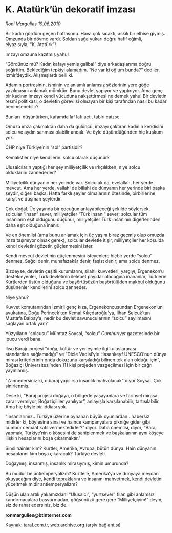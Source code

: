 # K. Atatürk’ün dekoratif imzası

*Roni Margulies 19.06.2010*

<div class="yazi">
<p>Bir kadın gördüm geçen haftasonu. Hava çok sıcaktı, askılı bir elbise giymiş.  Omzunda bir dövme vardı. Soldan sağa yukarı doğru hafif eğimli, elyazısıyla, “K. Atatürk”!</p>
<p>İmzayı omzuna kazıtmış yahu!</p>
<p>“Gördünüz mü? Kadın kafayı yemiş galiba!” diye arkadaşlarıma doğru seğirttim. Beklediğim tepkiyi alamadım. “Ne var ki oğlum bunda?” dediler. İzmir’deydik. Alışmışlardı belli ki.</p>
<p>Adamın portresinin, isminin ve anlamlı anlamsız sözlerinin yere göğe yazılmasını anlamak mümkün. Bunu devlet yapıyor ve yaptırıyor. Ama genç bir kadının imzayı kendi vücuduna nakşettirmesi ne demek yahu! Bir devletin resmî politikası, o devletin görevlisi olmayan bir kişi tarafından nasıl bu kadar benimsenebilir?</p>
<p>Bunları  düşünürken, kafamda laf lafı açtı, tabiri caizse.</p>
<p>Omuza imza çakmaktan daha da gülüncü, imzayı çaktıran kadının kendisini solcu ve aydın sanması olabilir ancak. Ve öyle düşündüğünden hiç kuşkum yok.</p>
<p>CHP niye Türkiye’nin “sol” partisidir?</p>
<p>Kemalistler niye kendilerini solcu olarak düşünür?</p>
<p>Ulusalcıların yaptığı her şey milliyetçilik ve ırkçılıkken, niye solcu olduklarını zannederler?</p>
<p>Milliyetçilik dünyanın her yerinde var. Solculuk da, evelallah, her yerde mevcut. Ama her yerde, vallahi de billahi de dünyanın her yerinde biri başka şeydir, diğeri başka. Hatta farklı şeyler olmalarının ötesinde, birbirlerine karşıt ve düşman şeylerdir.</p>
<p>Çok doğal. Üç yaşında bir çocuğun anlayabileceği şekilde söylersek, solcular “insan” sever, milliyetçiler “Türk insanı” sever; solcular tüm insanların eşit olduğunu düşünür, milliyetçiler Türk insanının diğerlerinden daha eşit olduğuna inanır.</p>
<p>Ve en önemlisi (ama bunu anlamak için üç yaşını biraz geçmiş olup omuzda imza taşımıyor olmak gerek), solcular devletle itişir, milliyetçiler her koşulda kendi devletini gözetir, güçlenmesini ister.</p>
<p>Kendi mevcut devletinin güçlenmesini isteyenlere hiçbir yerde “solcu”  denmez. Sağcı denir, muhafazakâr denir, faşist denir; ama solcu denmez.</p>
<p>Bizdeyse, devletin çeşitli kurumlarını, silahlı kuvvetleri, yargıyı, Ergenekon’u destekleyenler, Türk devletinin ilelebet payidar olacağına inananlar, Türklerin Kürtlerden üstün olduğunu ve başörtüsüzün başörtülüden makbul olduğunu düşünenler kendilerini solcu zanneder.</p>
<p>Niye yahu?</p>
<p>Kuvvet komutanından İzmirli genç kıza, Ergenekoncusundan Ergenekon’un avukatına, Doğu Perinçek’ten Kemal Kılıçdaroğlu’ya, İlhan Selçuk’tan Mustafa Balbay’a, nedir bu devlet savunucularının “solcu” sayılmasını sağlayan ortak yan?</p>
<p>Yüzyılların “solcusu” Mümtaz Soysal, “solcu” <i>Cumhuriyet</i> gazetesinde bir ipucu verdi bana.</p>
<p>Ilısu Barajı  projesi “doğa, kültür ve yerleşimle ilgili uluslararası  standartları sağlamadığı” ve “Dicle Vadisi’yle Hasankeyf UNESCO’nun dünya mirası kriterlerinin onda dokuzunu karşıladığı bilinen tek alan olduğu için”, Boğaziçi Üniversitesi’nden 111 kişi projeden vazgeçilmesi için bir çağrı yayınlamış.</p>
<p>“Zannedersiniz ki, o baraj yapılırsa insanlık mahvolacak” diyor Soysal. Çok sinirlenmiş.</p>
<p>Dese ki, “Baraj projesi doğaya, o bölgede yaşayanlara ve tarihsel mirasa zarar vermiyor, Boğaziçililer yanılıyor”, anlayışla karşılanabilir, tartışılabilir. Ama hiç böyle bir iddiası yok.</p>
<p>“İnsanlarımız.. Türkiye üzerine oynanan büyük oyunlardan.. habersiz midirler ki, böylesine sinsi ve haince kampanyalara pikniğe gider gibi cümbür cemaat katılıvermektedirler?” diyor. Daha önemlisi, diyor, “Baraj yapmak, Türkiye’nin o köşesini de sahiplenmek ve başkalarının aynı köşeye ilişkin hesaplarını boşa çıkarmaktır.”</p>
<p>Sinsi hainler kim? Kürtler, Amerika, Avrupa, bütün dünya. Hain dünyanın hesaplarını kim boşa çıkaracak? Türkiye devleti.</p>
<p>Doğaymış, insanmış, insanlık mirasıymış, kimin umurunda?</p>
<p>Bu mudur be antiemperyalizm? Kürtlere, Amerika’ya ve dünyaya meydan okuyacağım diye, kendi topraklarını ve insanını mahvetmek, kendi devletini yüceltmek midir antiemperyalizm?</p>
<p>Düşün ulan artık yakamızdan! “Ulusalcı”, “yurtsever” filan gibi anlamsız kandırmacalara başvurmadan, göğsünüzü gere gere “Milliyetçiyim!” deyin; siz de rahat edersiniz, biz de.</p>
<p><b>ronmargulies@btinternet.com</b></p></div>

Kaynak: [taraf.com.tr](http://www.taraf.com.tr:80/roni-margulies/makale-k-ataturk-un-dekoratif-imzasi.htm), [web.archive.org (arşiv bağlantısı)](http://web.archive.org/web/20100622042925/http://www.taraf.com.tr:80/roni-margulies/makale-k-ataturk-un-dekoratif-imzasi.htm)
